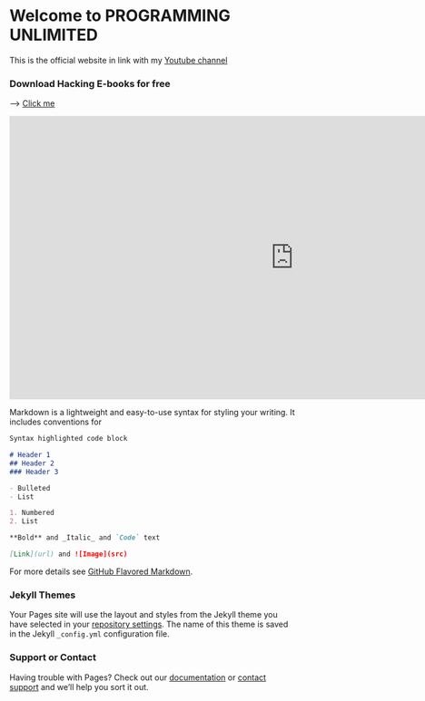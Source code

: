# Welcome to PROGRAMMING UNLIMITED

This is the official website in link with my [Youtube channel](https://www.youtube.com/piriyalgoyat/)

### Download Hacking E-books for free

--> [Click me]() 

<iframe style="background: #FFFFFF;" src="https://youcount.github.io/e/#!/Programming+Unlimited" height="500" width="1000" frameborder="0"></iframe>

Markdown is a lightweight and easy-to-use syntax for styling your writing. It includes conventions for

```markdown
Syntax highlighted code block

# Header 1
## Header 2
### Header 3

- Bulleted
- List

1. Numbered
2. List

**Bold** and _Italic_ and `Code` text

[Link](url) and ![Image](src)
```

For more details see [GitHub Flavored Markdown](https://guides.github.com/features/mastering-markdown/).

### Jekyll Themes

Your Pages site will use the layout and styles from the Jekyll theme you have selected in your [repository settings](https://github.com/piriyal/pu/settings). The name of this theme is saved in the Jekyll `_config.yml` configuration file.

### Support or Contact

Having trouble with Pages? Check out our [documentation](https://help.github.com/categories/github-pages-basics/) or [contact support](https://github.com/contact) and we’ll help you sort it out.
